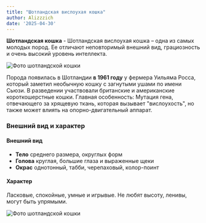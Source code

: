 ```yaml
---
title: "Шотландская вислоухая кошка"
author: Alizzzich
date: '2025-04-30'
---
```

**Шотландская кошка** - Шотландская вислоухая кошка – одна из самых молодых пород. Ее отличают неповторимый внешний вид, грациозность и очень высокий уровень интеллекта.
 
 ![Фото шотландской кошки](/images/zav1.jpg)
 
 Порода появилась в Шотландии **в 1961 году** у фермера Уильяма Росса, который заметил необычную кошку с загнутыми ушами по имени Сьюзи. В разведении участвовали британские и американские короткошерстные кошки. Главная особенность: Мутация гена, отвечающего за хрящевую ткань, которая вызывает "вислоухость", но также может влиять на опорно-двигательный аппарат.

### Внешний вид и характер

####  Внешний вид 

- **Тело** среднего размера, округлых форм
- **Голова** круглая, большие глаза и выраженные щеки
- **Окрас** однотонный, табби, черепаховый, колор-поинт

#### Характер 

Ласковые, спокойные, умные и игрывые. Не любят высоту, ленивы, могут быть упрямыми. 

 ![Фото шотландской кошки](/images/zav2.jpg)
